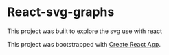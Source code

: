 # React-svg-graphs

This project was built to explore the svg use with react

This project was bootstrapped with [Create React App](https://github.com/facebook/create-react-app).